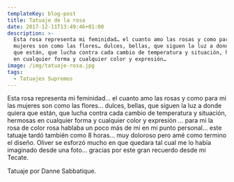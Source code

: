 ```yaml
---
templateKey: blog-post
title: Tatuaje de la rosa
date: 2017-12-11T13:49:46+01:00
description: >-
  Esta rosa representa mi feminidad… el cuanto amo las rosas y como para mi las
  mujeres son como las flores… dulces, bellas, que siguen la luz a donde quiera
  que están, que lucha contra cada cambio de temperatura y situación, hermosas
  en cualquier forma y cualquier color y expresión…
image: /img/tatuaje-rosa.jpg
tags:
  - Tatuajes Supremos
---
```

Esta rosa representa mi feminidad… el cuanto amo las rosas y como para mi las mujeres son como las flores… dulces, bellas, que siguen la luz a donde quiera que están, que lucha contra cada cambio de temperatura y situación, hermosas en cualquier forma y cualquier color y expresión … para mi la rosa de color rosa hablaba un poco más de mi en mi punto personal… este tatuaje tardó también como 8 horas… muy doloroso pero amé como termino el diseño. Oliver se esforzó mucho en que quedara tal cual me lo había imaginado desde una foto… gracias por este gran recuerdo desde mi Tecate. 



Tatuaje por Danne Sabbatique.
